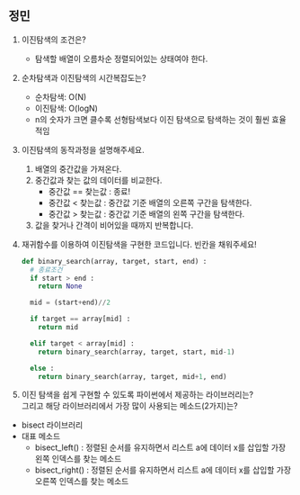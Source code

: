 ## 정민

1. 이진탐색의 조건은?
    - 탐색할 배열이 오름차순 정렬되어있는 상태여야 한다.

2. 순차탐색과 이진탐색의 시간복잡도는?
    - 순차탐색: O(N)
    - 이진탐색: O(logN)
    - n의 숫자가 크면 클수록 선형탐색보다 이진 탐색으로 탐색하는 것이 훨씬 효율적임
    
3. 이진탐색의 동작과정을 설명해주세요.
    1. 배열의 중간값을 가져온다.
    2. 중간값과 찾는 값의 데이터를 비교한다.
        - 중간값 == 찾는값 : 종료!
        - 중간값 < 찾는값 : 중간값 기준 배열의 오른쪽 구간을 탐색한다.
        - 중간값 > 찾는값 : 중간값 기준 배열의 왼쪽 구간을 탐색한다.
    3. 값을 찾거나 간격이 비어있을 때까지 반복합니다.
    
4. 재귀함수를 이용하여 이진탐색을 구현한 코드입니다. 빈칸을 채워주세요!
    
    ```python
    def binary_search(array, target, start, end) :
      # 종료조건
      if start > end :
        return None

      mid = (start+end)//2
    
      if target == array[mid] :
        return mid
 
      elif target < array[mid] :
        return binary_search(array, target, start, mid-1)

      else :
        return binary_search(array, target, mid+1, end)
    ```
    
5. 이진 탐색을 쉽게 구현할 수 있도록 파이썬에서 제공하는 라이브러리는?  
그리고 해당 라이브러리에서 가장 많이 사용되는 메소드(2가지)는?
  - bisect 라이브러리
  - 대표 메소드
      - bisect_left() : 정렬된 순서를 유지하면서 리스트 a에 데이터 x를 삽입할 가장 왼쪽 인덱스를 찾는 메소드
      - bisect_right() : 정렬된 순서를 유지하면서 리스트 a에 데이터 x를 삽입할 가장 오른쪽 인덱스를 찾는 메소드